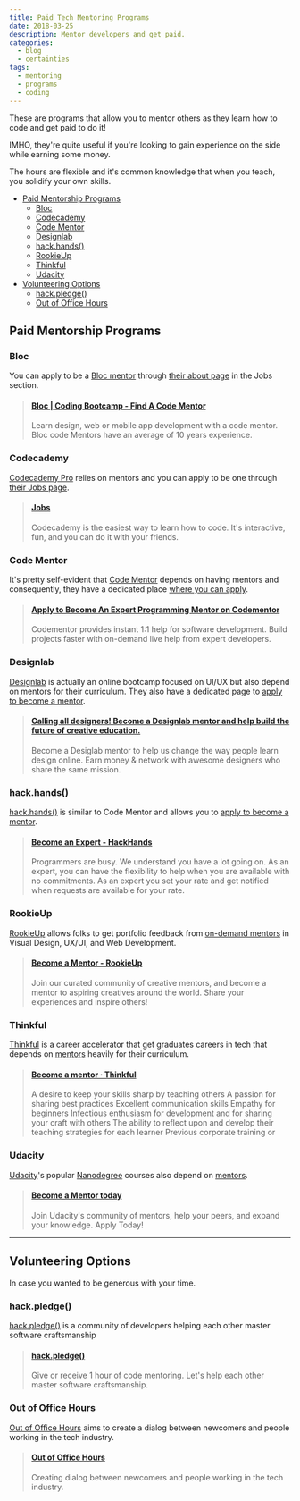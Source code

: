 ```yaml
---
title: Paid Tech Mentoring Programs
date: 2018-03-25
description: Mentor developers and get paid.
categories:
  - blog
  - certainties
tags:
  - mentoring
  - programs
  - coding
---
```


These are programs that allow you to mentor others as they learn how to code and get paid to do it!

IMHO, they're quite useful if you're looking to gain experience on the side while earning some money.

The hours are flexible and it's common knowledge that when you teach, you solidify your own skills.

<!-- TOC -->

* [Paid Mentorship Programs](#paid-mentorship-programs)
  * [Bloc](#bloc)
  * [Codecademy](#codecademy)
  * [Code Mentor](#code-mentor)
  * [Designlab](#designlab)
  * [hack.hands()](#hackhands)
  * [RookieUp](#rookieup)
  * [Thinkful](#thinkful)
  * [Udacity](#udacity)
* [Volunteering Options](#volunteering-options)
  * [hack.pledge()](#hackpledge)
  * [Out of Office Hours](#out-of-office-hours)

<!-- /TOC -->

## Paid Mentorship Programs

### Bloc

You can apply to be a [Bloc mentor](//www.bloc.io/mentors) through [their about page](//www.bloc.io/about) in the Jobs section.

<blockquote class="embedly-card"><h4><a href="https://www.bloc.io/mentors">Bloc | Coding Bootcamp - Find A Code Mentor</a></h4><p>Learn design, web or mobile app development with a code mentor. Bloc code Mentors have an average of 10 years experience.</p></blockquote>
<script async src="//cdn.embedly.com/widgets/platform.js" charset="UTF-8"></script>

### Codecademy

[Codecademy Pro](//pro.codecademy.com/) relies on mentors and you can apply to be one through [their Jobs page](//www.codecademy.com/about/jobs/codecademy-mentor).

<blockquote class="embedly-card"><h4><a href="https://www.codecademy.com/about/jobs">Jobs</a></h4><p>Codecademy is the easiest way to learn how to code. It's interactive, fun, and you can do it with your friends.</p></blockquote>
<script async src="//cdn.embedly.com/widgets/platform.js" charset="UTF-8"></script>

### Code Mentor

It's pretty self-evident that [Code Mentor](//www.codementor.io/) depends on having mentors and consequently, they have a dedicated place [where you can apply](//www.codementor.io/mentor/apply).

<blockquote class="embedly-card"><h4><a href="https://www.codementor.io/mentor/apply">Apply to Become An Expert Programming Mentor on Codementor</a></h4><p>Codementor provides instant 1:1 help for software development. Build projects faster with on-demand live help from expert developers.</p></blockquote>
<script async src="//cdn.embedly.com/widgets/platform.js" charset="UTF-8"></script>

### Designlab

[Designlab](//trydesignlab.com/) is actually an online bootcamp focused on UI/UX but also depend on mentors for their curriculum. They also have a dedicated page to [apply to become a mentor](//trydesignlab.com/become-a-mentor/).

<blockquote class="embedly-card"><h4><a href="https://trydesignlab.com/become-a-mentor/">Calling all designers! Become a Designlab mentor and help build the future of creative education.</a></h4><p>Become a Desiglab mentor to help us change the way people learn design online. Earn money & network with awesome designers who share the same mission.</p></blockquote>
<script async src="//cdn.embedly.com/widgets/platform.js" charset="UTF-8"></script>

### hack.hands()

[hack.hands()](//hackhands.com/) is similar to Code Mentor and allows you to [apply to become a mentor](//hackhands.com/create-expert-account/).

<blockquote class="embedly-card"><h4><a href="https://hackhands.com/create-expert-account/">Become an Expert - HackHands</a></h4><p>Programmers are busy. We understand you have a lot going on. As an expert, you can have the flexibility to help when you are available with no commitments. As an expert you set your rate and get notified when requests are available for your rate.</p></blockquote>
<script async src="//cdn.embedly.com/widgets/platform.js" charset="UTF-8"></script>

### RookieUp

[RookieUp](//www.rookieup.com) allows folks to get portfolio feedback from [on-demand mentors](//www.rookieup.com/become-a-mentor/) in Visual Design, UX/UI, and Web Development.

<blockquote class="embedly-card"><h4><a href="https://www.rookieup.com/become-a-mentor/">Become a Mentor - RookieUp</a></h4><p>Join our curated community of creative mentors, and become a mentor to aspiring creatives around the world. Share your experiences and inspire others!</p></blockquote>
<script async src="//cdn.embedly.com/widgets/platform.js" charset="UTF-8"></script>

### Thinkful

[Thinkful](//www.thinkful.com) is a career accelerator that get graduates careers in tech that depends on [mentors](//www.thinkful.com/apply/) heavily for their curriculum.

<blockquote class="embedly-card"><h4><a href="https://www.thinkful.com/apply/">Become a mentor · Thinkful</a></h4><p>A desire to keep your skills sharp by teaching others A passion for sharing best practices Excellent communication skills Empathy for beginners Infectious enthusiasm for development and for sharing your craft with others The ability to reflect upon and develop their teaching strategies for each learner Previous corporate training or</p></blockquote>
<script async src="//cdn.embedly.com/widgets/platform.js" charset="UTF-8"></script>

### Udacity

[Udacity](//www.udacity.com/)'s popular [Nanodegree](//www.udacity.com/nanodegree) courses also depend on [mentors](//www.udacity.com/start-mentoring).

<blockquote class="embedly-card"><h4><a href="https://www.udacity.com/start-mentoring">Become a Mentor today</a></h4><p>Join Udacity's community of mentors, help your peers, and expand your knowledge. Apply Today!</p></blockquote>
<script async src="//cdn.embedly.com/widgets/platform.js" charset="UTF-8"></script>

---

## Volunteering Options

In case you wanted to be generous with your time.

### hack.pledge()

[hack.pledge()](//hackpledge.org/) is a community of developers helping each other master software craftsmanship

<blockquote class="embedly-card"><h4><a href="https://hackpledge.org/">hack.pledge()</a></h4><p>Give or receive 1 hour of code mentoring. Let's help each other master software craftsmanship.</p></blockquote>
<script async src="//cdn.embedly.com/widgets/platform.js" charset="UTF-8"></script>

### Out of Office Hours

[Out of Office Hours](//www.outofofficehours.com/) aims to create a dialog between newcomers and people working in the tech industry.

<blockquote class="embedly-card"><h4><a href="https://www.outofofficehours.com/">Out of Office Hours</a></h4><p>Creating dialog between newcomers and people working in the tech industry.</p></blockquote>
<script async src="//cdn.embedly.com/widgets/platform.js" charset="UTF-8"></script>

